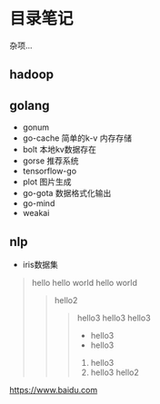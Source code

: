 # 目录笔记

杂项...

## hadoop



## golang

 - gonum  
 - go-cache  简单的k-v 内存存储
 - bolt  本地kv数据存在
 - gorse  推荐系统
 - tensorflow-go 
 - plot 图片生成
 - go-gota 数据格式化输出
 - go-mind
 - weakai 


## nlp

 - iris数据集


> hello
> hello world hello world
> > hello2
> >> hello3
> >> hello3
> >> hello3
> >>  - hello3
> >>  - hello3
> >>  1. hello3
> >>  2. hello3
> > hello2

<https://www.baidu.com>